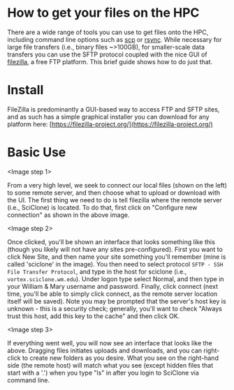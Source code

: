 # How to get your files on the HPC
There are a wide range of tools you can use to get files onto the HPC, including command line options such as [scp](https://haydenjames.io/linux-securely-copy-files-using-scp/) or [rsync](https://www.samba.org/rsync/).  While necessary for large file transfers (i.e., binary files ~>100GB), for smaller-scale data transfers you can use the SFTP protocol coupled with the nice GUI of [filezilla](https://filezilla-project.org/), a free FTP platform.  This brief guide shows how to do just that.

# Install
FileZilla is predominantly a GUI-based way to access FTP and SFTP sites, and as such has a simple graphical installer you can download for any platform here:
    [https://filezilla-project.org/](https://filezilla-project.org/)

# Basic Use

<Image step 1>

From a very high level, we seek to connect our local files (shown on the left) to some remote server, and then choose what to upload or download with the UI.  The first thing we need to do is tell filezilla where the remote server (i.e., SciClone) is located.  To do that, first click on "Configure new connection" as shown in the above image.

<Image step 2>


Once clicked, you'll be shown an interface that looks something like this (though you likely will not have any sites pre-configured).  First you want to click New Site, and then name your site something you'll remember (mine is called 'sciclone' in the image).  You then need to select protocol `SFTP - SSH File Transfer Protocol`, and type in the host for sciclone (i.e., `vortex.sciclone.wm.edu`).  Under logon type select Normal, and then type in your William & Mary username and password.  Finally, click connect (next time, you'll be able to simply click connect, as the remote server location itself will be saved).  Note you may be prompted that the server's host key is unknown - this is a security check; generally, you'll want to check "Always trust this host, add this key to the cache" and then click OK.

<Image step 3>

If everything went well, you will now see an interface that looks like the above.  Dragging files initiates uploads and downloads, and you can right-click to create new folders as you desire.  What you see on the right-hand side (the remote host) will match what you see (except hidden files that start with a '.') when you type "ls" in after you login to SciClone via command line.
